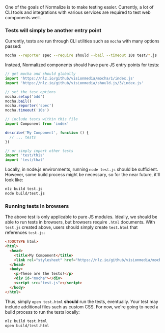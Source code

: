 
One of the goals of Normalize is to make testing easier.
Currently, a lot of CLI tools and integrations with various services are required to test web components well.

### Tests will simply be another entry point

Currently, tests are run through CLI utilities such as `mocha` with many options passed:

```bash
mocha --reporter spec --require should --bail --timeout 10s test/*.js
```

Instead, Normalized components should have pure JS entry points for tests:

```js
// get mocha and should globally
import 'https://nlz.io/github/visionmedia/mocha/1/index.js'
import 'https://nlz.io/github/visionmedia/should.js/3/index.js'

// set the test options
mocha.setup('bdd')
mocha.bail()
mocha.reporter('spec')
mocha.timeout('10s')

// include tests within this file
import Component from 'index'

describe('My Component', function () {
  // ... tests
})

// or simply import other tests
import 'test/this'
import 'test/that'
```

Locally, in node.js environments, running `node test.js` should be sufficient.
However, some build process might be necessary, so for the near future, it'll look like:

```bash
nlz build test.js
node build/test.js
```

### Running tests in browsers

The above test is only applicable to pure JS modules.
Ideally, we should be able to run tests in browsers,
but browsers require `.html` documents.
With `test.js` created above,
users should simply create `test.html` that references `test.js`:

```html
<!DOCTYPE html>
<html>
  <head>
    <title>My Component</title>
    <link rel="stylesheet" href="https://nlz.io/github/visionmedia/mocha/1/index.css">
  </head>
  <body>
    <p>These are the tests!</p>
    <div id="mocha"></div>
    <script src="test.js"></script>
  </body>
</html>
```

Thus, simply `open test.html` __should__ run the tests, eventually.
Your test may include additional files such as custom CSS.
For now, we're going to need a build process to run the tests locally:

```bash
nlz build test.html
open build/test.html
```
